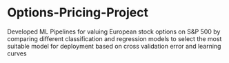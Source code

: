 # Options-Pricing-Project
Developed ML Pipelines for valuing European stock options on S&amp;P 500 by comparing different classification and regression models to select the most suitable model for deployment based on cross validation error and learning curves
